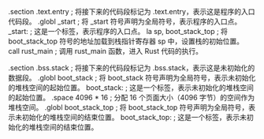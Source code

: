 .section .text.entry    ; 将接下来的代码段标记为 .text.entry，表示这是程序的入口代码段。
.globl _start           ; 将 _start 符号声明为全局符号，表示程序的入口点。
_start:                 ; 这是一个标签，表示程序的入口点。
    la sp, boot_stack_top   ; 将 boot_stack_top 符号的地址加载到栈指针寄存器 sp 中，设置栈的初始位置。
    call rust_main          ; 调用 rust_main 函数，进入 Rust 代码的执行。

.section .bss.stack     ; 将接下来的代码段标记为 .bss.stack，表示这是未初始化的数据段。
.globl boot_stack       ; 将 boot_stack 符号声明为全局符号，表示未初始化的堆栈空间的起始位置。
boot_stack:             ; 这是一个标签，表示未初始化的堆栈空间的起始位置。
    .space 4096 * 16    ; 分配 16 个页面大小（4096 字节）的空间作为堆栈空间。
.globl boot_stack_top   ; 将 boot_stack_top 符号声明为全局符号，表示未初始化的堆栈空间的结束位置。
boot_stack_top:         ; 这是一个标签，表示未初始化的堆栈空间的结束位置。